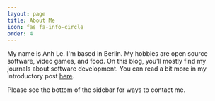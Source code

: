 ```yaml
---
layout: page
title: About Me
icon: fas fa-info-circle
order: 4
---
```


My name is Anh Le. I'm based in Berlin. My hobbies are open source software, video games, and food. On this blog, you'll mostly find my journals about software development. You can read a bit more in my introductory post [here](/posts/hello-world).

Please see the bottom of the sidebar for ways to contact me.
